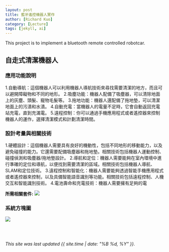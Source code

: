 ```yaml
---
layout: post
title: 藍牙遙控機器人實作
author: [Richard Kuo]
category: [Lecture]
tags: [jekyll, ai]
---
```


This project is to implement a bluetooth remote controlled robotcar.


## 自走式清潔機器人


### 應用功能說明
1.自動導航：這個機器人可以利用機器人導航技術來尋找需要清潔的地方，而且可以避開障礙物和不同的地形。
2.吸塵功能：機器人配備了吸塵器，可以清除地面上的灰塵、頭髮、寵物毛髮等。
3.拖地功能：機器人還配備了拖地墊，可以清潔地面上的污漬和水漬。
4.自動充電：當機器人的電量不足時，它會自動返回充電站充電，直到充滿電。
5.遠程控制：你可以通過手機應用程式或者遙控器來控制機器人的運作，選擇清潔模式和計劃清潔時間。


### 設計考量與相關技術
1.硬體設計：這個機器人需要具有良好的機動性，包括不同地形的移動能力，以及避免碰撞的能力。它還需要配備吸塵器和拖地墊。相關技術包括機器人運動控制、碰撞偵測和吸塵器/拖地墊設計。
2.導航和定位：機器人需要能夠在室內環境中進行準確的定位和導航，以便找到需要清潔的區域。相關技術包括機器人導航、SLAM和定位技術。
3.遠程控制和智能化：機器人需要能夠透過智能手機應用程式或者遙控器來控制，以及具備智能語音識別等功能。相關技術包括遠程控制、人機交互和智能識別技術。
4.電池壽命和充電技術：機器人需要擁有足夠的電



**所需相關套件:**
![](https://image.ruten.com.tw/g2/8/d4/16/21440347657238_872.jpg)

### 系統方塊圖
![](https://github.com/rkuo2000/MCU-course/blob/main/images/FutureHome_kitchen_robot.png?raw=true)

<br>
<br>

*This site was last updated {{ site.time | date: "%B %d, %Y" }}.*


